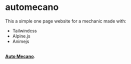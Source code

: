 # automecano

This a simple one page website for a mechanic 
made with: <br>
- Tailwindcss <br>
- Alpine.js <br>
- Animejs <br>
<br>
<a href="http://automecano.org" target="_blank" title="Auto mecano"><strong> Auto Mecano</strong></a>.
